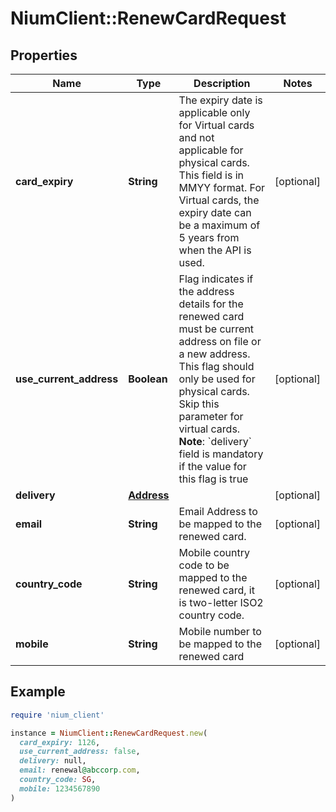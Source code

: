 # NiumClient::RenewCardRequest

## Properties

| Name | Type | Description | Notes |
| ---- | ---- | ----------- | ----- |
| **card_expiry** | **String** | The expiry date is applicable only for Virtual cards and not applicable for physical cards. This field is in MMYY format. For Virtual cards, the expiry date can be a maximum of 5 years from when the API is used. | [optional] |
| **use_current_address** | **Boolean** | Flag indicates if the address details for the renewed card must be current address on file or a new address. This flag should only be used for physical cards.  Skip this parameter for virtual cards.   **Note**: &#x60;delivery&#x60; field is mandatory if the value for this flag is true | [optional] |
| **delivery** | [**Address**](Address.md) |  | [optional] |
| **email** | **String** | Email Address to be mapped to the renewed card. | [optional] |
| **country_code** | **String** | Mobile country code to be mapped to the renewed card, it is two-letter ISO2 country code. | [optional] |
| **mobile** | **String** | Mobile number to be mapped to the renewed card | [optional] |

## Example

```ruby
require 'nium_client'

instance = NiumClient::RenewCardRequest.new(
  card_expiry: 1126,
  use_current_address: false,
  delivery: null,
  email: renewal@abccorp.com,
  country_code: SG,
  mobile: 1234567890
)
```


